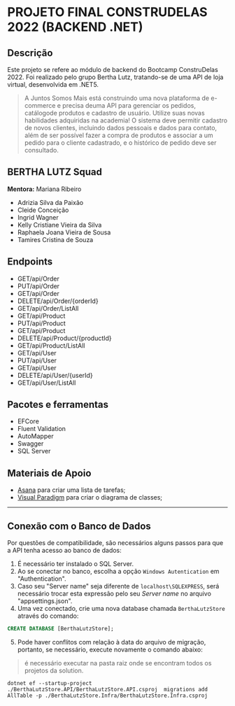 # PROJETO FINAL CONSTRUDELAS 2022 (BACKEND .NET)

## Descrição

Este projeto se refere ao módulo de backend do Bootcamp ConstruDelas 2022. Foi realizado pelo grupo Bertha Lutz, tratando-se de uma API de loja virtual, desenvolvida em .NET5.

> A Juntos Somos Mais está construindo uma nova plataforma de e-commerce e precisa deuma API para gerenciar os pedidos, catálogode produtos e cadastro de usuário. Utilize suas novas habilidades adquiridas na academia! O sistema deve permitir cadastro de novos clientes, incluindo dados pessoais e dados para contato, além de ser possível fazer a compra de produtos e associar a um pedido para o cliente cadastrado, e o histórico de pedido deve ser consultado.

## BERTHA LUTZ Squad

**Mentora:** Mariana Ribeiro

- Adrizia Silva da Paixão
- Cleide Conceição
- Ingrid Wagner
- Kelly Cristiane Vieira da Silva
- Raphaela Joana Vieira de Sousa
- Tamires Cristina de Souza

## Endpoints

- GET/api/Order
- PUT/api/Order
- GET/api/Order
- DELETE/api/Order/{orderId}
- GET/api/Order/ListAll
- GET/api/Product
- PUT/api/Product
- GET/api/Product
- DELETE/api/Product/{productId}
- GET/api/Product/ListAll
- GET/api/User
- PUT/api/User
- GET/api/User
- DELETE/api/User/{userId}
- GET/api/User/ListAll

## Pacotes e ferramentas

- EFCore
- Fluent Validation
- AutoMapper
- Swagger
- SQL Server

## Materiais de Apoio

- [Asana](https://asana.com/pt) para criar uma lista de tarefas;
- [Visual Paradigm](https://online.visual-paradigm.com) para criar o diagrama de classes;

---

## Conexão com o Banco de Dados

Por questões de compatibilidade, são necessários alguns passos para que a API tenha acesso ao banco de dados:

1. É necessário ter instalado o SQL Server.
2. Ao se conectar no banco, escolha a opção `Windows Autentication` em "Authentication".
3. Caso seu "Server name" seja diferente de `localhost\SQLEXPRESS`, será necessário trocar esta expressão pelo seu *Server name* no arquivo "appsettings.json".
4. Uma vez conectado, crie uma nova database chamada `BerthaLutzStore` através do comando:

```sql
CREATE DATABASE [BerthaLutzStore];
```

5. Pode haver conflitos com relação à data do arquivo de migração, portanto, se necessário, execute novamente o comando abaixo:

> é necessário executar na pasta raiz onde se encontram todos os projetos da solution.

```
dotnet ef --startup-project ./BerthaLutzStore.API/BerthaLutzStore.API.csproj  migrations add AllTable -p ./BerthaLutzStore.Infra/BerthaLutzStore.Infra.csproj
```
